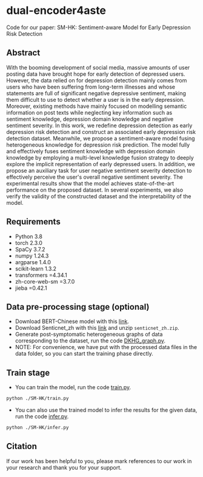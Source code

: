 # dual-encoder4aste
Code for our paper:
SM-HK: Sentiment-aware Model for Early Depression Risk Detection

## Abstract
With the booming development of social media, massive amounts of user posting data have brought hope for early detection of depressed users. However, the data relied on for depression detection mainly comes from users who have been suffering from long-term illnesses and whose statements are full of significant negative depressive sentiment, making them difficult to use to detect whether a user is in the early depression. Moreover, existing methods have mainly focused on modelling semantic information on post texts while neglecting key information such as sentiment knowledge, depression domain knowledge and negative sentiment severity. In this work, we redefine depression detection as early depression risk detection and construct an associated early depression risk detection dataset. Meanwhile, we propose a sentiment-aware model fusing heterogeneous knowledge for depression risk prediction. The model fully and effectively fuses sentiment knowledge with depression domain knowledge by employing a multi-level knowledge fusion strategy to deeply explore the implicit representation of early depressed users. In addition, we propose an auxiliary task for user negative sentiment severity detection to effectively perceive the user's overall negative sentiment severity. The experimental results show that the model achieves state-of-the-art performance on the proposed dataset. In several experiments, we also verify the validity of the constructed dataset and the interpretability of the model.


## Requirements
* Python 3.8
* torch 2.3.0
* SpaCy 3.7.2
* numpy 1.24.3
* argparse 1.4.0
* scikit-learn 1.3.2
* transformers =4.34.1
* zh-core-web-sm =3.7.0
* jieba =0.42.1

## Data pre-processing stage (optional)

* Download BERT-Chinese model with this [link](https://huggingface.co/google-bert/bert-base-chinese).
* Download Senticnet_zh with this [link](https://sentic.net/downloads/) and unzip `senticnet_zh.zip`.
* Generate post-symptomatic heterogeneous graphs of data corresponding to the dataset, run the code [DKHG_graph.py](./SM-HK/DKHG_graph.py).
* NOTE: For convenience, we have put with the processed data files in the data folder, so you can start the training phase directly.

## Train stage
* You can train the model, run the code [train.py](./SM-HK/train.py).
```bash
python ./SM-HK/train.py 
```
* You can also use the trained model to infer the results for the given data, run the code [infer.py](./SM-HK/infer.py).
```bash
python ./SM-HK/infer.py 
```

## Citation

If our work has been helpful to you, please mark references to our work in your research and thank you for your support.

